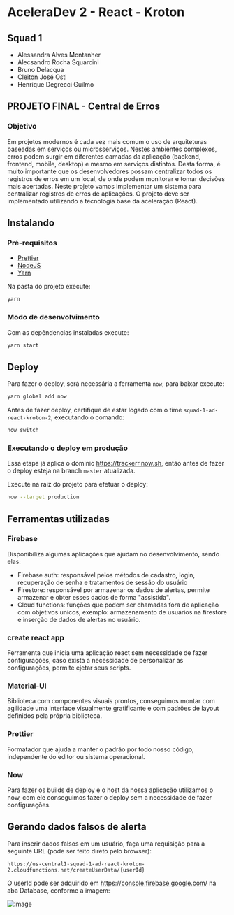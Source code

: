 # AceleraDev 2 - React - Kroton

## Squad 1

- Alessandra Alves Montanher
- Alecsandro Rocha Squarcini
- Bruno Delacqua
- Cleiton José Osti
- Henrique Degrecci Guilmo

## PROJETO FINAL - Central de Erros

### Objetivo

Em projetos modernos é cada vez mais comum o uso de arquiteturas baseadas em serviços ou microsserviços. Nestes ambientes complexos, erros podem surgir em diferentes camadas da aplicação (backend, frontend, mobile, desktop) e mesmo em serviços distintos. Desta forma, é muito importante que os desenvolvedores possam centralizar todos os registros de erros em um local, de onde podem monitorar e tomar decisões mais acertadas. Neste projeto vamos implementar um sistema para centralizar registros de erros de aplicações. O projeto deve ser implementado utilizando a tecnologia base da aceleração (React).

## Instalando

### Pré-requisitos

- [Prettier](https://marketplace.visualstudio.com/items?itemName=esbenp.prettier-vscode)
- [NodeJS](https://nodejs.org/en/)
- [Yarn](https://yarnpkg.com/pt-BR/docs/install#windows-stable)

Na pasta do projeto execute:

```sh
yarn
```

### Modo de desenvolvimento

Com as depêndencias instaladas execute:

```sh
yarn start
```

## Deploy

Para fazer o deploy, será necessária a ferramenta `now`, para baixar execute:

```sh
yarn global add now
```

Antes de fazer deploy, certifique de estar logado com o time `squad-1-ad-react-kroton-2`, executando o comando:

```sh
now switch
```

### Executando o deploy em produção

Essa etapa já aplica o dominio https://trackerr.now.sh, então antes de fazer o deploy esteja na branch `master` atualizada.

Execute na raiz do projeto para efetuar o deploy:

```sh
now --target production
```

## Ferramentas utilizadas

### Firebase

Disponibiliza algumas aplicações que ajudam no desenvolvimento, sendo elas:

- Firebase auth: responsável pelos métodos de cadastro, login, recuperação de senha e tratamentos de sessão do usuário
- Firestore: responsável por armazenar os dados de alertas, permite armazenar e obter esses dados de forma "assistida".
- Cloud functions: funções que podem ser chamadas fora de aplicação com objetivos unicos, exemplo: armazenamento de usuários na firestore e inserção de dados de alertas no usuário.

### create react app

Ferramenta que inicia uma aplicação react sem necessidade de fazer configurações, caso exista a necessidade de personalizar as configurações, permite ejetar seus scripts.

### Material-UI

Biblioteca com componentes visuais prontos, conseguimos montar com agilidade uma interface visualmente gratificante e com padrões de layout definidos pela própria biblioteca.

### Prettier

Formatador que ajuda a manter o padrão por todo nosso código, independente do editor ou sistema operacional.

### Now

Para fazer os builds de deploy e o host da nossa aplicação utilizamos o now, com ele conseguimos fazer o deploy sem a necessidade de fazer configurações.

## Gerando dados falsos de alerta

Para inserir dados falsos em um usuário, faça uma requisição para a seguinte URL (pode ser feito direto pelo browser):

```
https://us-central1-squad-1-ad-react-kroton-2.cloudfunctions.net/createUserData/{userId}
```

O userId pode ser adquirido em https://console.firebase.google.com/ na aba Database, conforme a imagem:

![image](https://user-images.githubusercontent.com/11249408/75613746-10579100-5b10-11ea-8bcc-350f5e5b2696.png)
